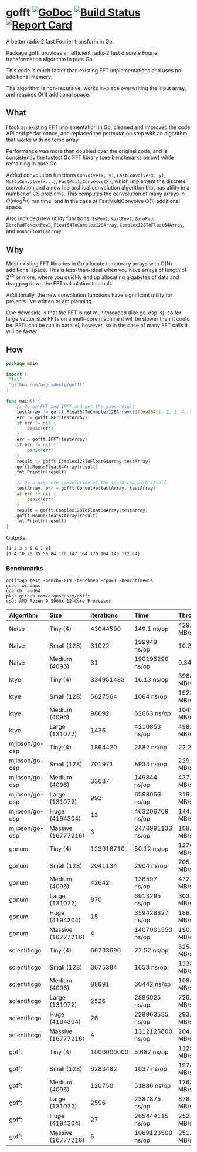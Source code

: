 # gofft [![GoDoc][godoc-badge]][godoc] [![Build Status][travis-ci-badge]][travis-ci] [![Report Card][report-card-badge]][report-card]

A better radix-2 fast Fourier transform in Go.

Package gofft provides an efficient radix-2 fast discrete Fourier transformation algorithm in pure Go.

This code is much faster than existing FFT implementations and uses no additional memory.

The algorithm is non-recursive, works in-place overwriting the input array, and requires O(1) additional space.

## What

I took [an existing](https://github.com/ktye/fft) FFT implementation in Go, cleaned and improved the code API and performance, and replaced the permutation step with an algorithm that works with no temp array.

Performance was more than doubled over the original code, and is consistently the fastest Go FFT library (see benchmarks below) while remaining in pure Go.

Added convolution functions `Convolve(x, y)`, `FastConvolve(x, y)`, `MultiConvolve(x...)`, `FastMultiConvolve(X)`, which implement the discrete convolution and a new hierarchical convolution algorithm that has utility in a number of CS problems. This computes the convolution of many arrays in $O(n log^2 n)$ run time, and in the case of FastMultiConvolve O(1) additional space.

Also included new utility functions: `IsPow2`, `NextPow2`, `ZeroPad`, `ZeroPadToNextPow2`, `Float64ToComplex128Array`, `Complex128ToFloat64Array`, and `RoundFloat64Array`

## Why

Most existing FFT libraries in Go allocate temporary arrays with O(N) additional space. This is less-than-ideal when you have arrays of length of $2^{25}$ or more, where you quickly end up allocating gigabytes of data and dragging down the FFT calculation to a halt.

Additionally, the new convolution functions have significant utility for projects I've written or am planning.

One downside is that the FFT is not multithreaded (like go-dsp is), so for large vector size FFTs on a multi-core machine it will be slower than it could be. FFTs can be run in parallel, however, so in the case of many FFT calls it will be faster.

## How

```go
package main

import (
 "fmt"
 "github.com/argusdusty/gofft"
)

func main() {
    // Do an FFT and IFFT and get the same result
    testArray := gofft.Float64ToComplex128Array([]float64{1, 2, 3, 4, 5, 6, 7, 8})
    err := gofft.FFT(testArray)
    if err != nil {
        panic(err)
    }
    err = gofft.IFFT(testArray)
    if err != nil {
        panic(err)
    }
    result := gofft.Complex128ToFloat64Array(testArray)
    gofft.RoundFloat64Array(result)
    fmt.Println(result)

    // Do a discrete convolution of the testArray with itself
    testArray, err = gofft.Convolve(testArray, testArray)
    if err != nil {
        panic(err)
    }
    result = gofft.Complex128ToFloat64Array(testArray)
    gofft.RoundFloat64Array(result)
    fmt.Println(result)
}
```

Outputs:

```text
[1 2 3 4 5 6 7 8]
[1 4 10 20 35 56 84 120 147 164 170 164 145 112 64]
```

### Benchmarks

```text
gofft>go test -bench=FFT$ -benchmem -cpu=1 -benchtime=5s
goos: windows
goarch: amd64
pkg: github.com/argusdusty/gofft
cpu: AMD Ryzen 9 5900X 12-Core Processor
```

| Algorithm      | Size               | Iterations | Time             | Throughput    | Memory         | Allocs       |
|:---------------|:-------------------|:-----------|:-----------------|:--------------|:---------------|:-------------|
| Naive          | Tiny (4)           | 43044590   | 149.1 ns/op      | 429.29 MB/s   | 64 B/op        | 1 allocs/op  |
| Naive          | Small (128)        | 31022      | 199949 ns/op     | 10.24 MB/s    | 2048 B/op      | 1 allocs/op  |
| Naive          | Medium (4096)      | 31         | 190195290 ns/op  | 0.34 MB/s     | 65536 B/op     | 1 allocs/op  |
| ktye           | Tiny (4)           | 334951483  | 16.13 ns/op      | 3968.29 MB/s  | 0 B/op         | 0 allocs/op  |
| ktye           | Small (128)        | 5627564    | 1064 ns/op       | 1923.91 MB/s  | 0 B/op         | 0 allocs/op  |
| ktye           | Medium (4096)      | 98692      | 62663 ns/op      | 1045.86 MB/s  | 0 B/op         | 0 allocs/op  |
| ktye           | Large (131072)     | 1436       | 4210853 ns/op    | 498.03 MB/s   | 0 B/op         | 0 allocs/op  |
| mjibson/go-dsp | Tiny (4)           | 1864420    | 2882 ns/op       | 22.21 MB/s    | 499 B/op       | 13 allocs/op |
| mjibson/go-dsp | Small (128)        | 701971     | 8934 ns/op       | 229.24 MB/s   | 5572 B/op      | 18 allocs/op |
| mjibson/go-dsp | Medium (4096)      | 33637      | 149844 ns/op     | 437.36 MB/s   | 164358 B/op    | 23 allocs/op |
| mjibson/go-dsp | Large (131072)     | 993        | 6568056 ns/op    | 319.30 MB/s   | 5243432 B/op   | 28 allocs/op |
| mjibson/go-dsp | Huge (4194304)     | 13         | 463206769 ns/op  | 144.88 MB/s   | 167772795 B/op | 33 allocs/op |
| mjibson/go-dsp | Massive (16777216) | 3          | 2478991133 ns/op | 108.28 MB/s   | 671089306 B/op | 35 allocs/op |
| gonum          | Tiny (4)           | 123918710  | 50.12 ns/op      | 1276.84 MB/s  | 0 B/op         | 0 allocs/op  |
| gonum          | Small (128)        | 2041134    | 2904 ns/op       | 705.33 MB/s   | 0 B/op         | 0 allocs/op  |
| gonum          | Medium (4096)      | 42642      | 138597 ns/op     | 472.85 MB/s   | 0 B/op         | 0 allocs/op  |
| gonum          | Large (131072)     | 870        | 6913295 ns/op    | 303.35 MB/s   | 0 B/op         | 0 allocs/op  |
| gonum          | Huge (4194304)     | 15         | 359428827 ns/op  | 186.71 MB/s   | 0 B/op         | 0 allocs/op  |
| gonum          | Massive (16777216) | 4          | 1407001550 ns/op | 190.79 MB/s   | 0 B/op         | 0 allocs/op  |
| scientificgo   | Tiny (4)           | 66733696   | 77.52 ns/op      | 825.58 MB/s   | 128 B/op       | 2 allocs/op  |
| scientificgo   | Small (128)        | 3675384    | 1653 ns/op       | 1238.64 MB/s  | 4096 B/op      | 2 allocs/op  |
| scientificgo   | Medium (4096)      | 88891      | 60442 ns/op      | 1084.28 MB/s  | 131072 B/op    | 2 allocs/op  |
| scientificgo   | Large (131072)     | 2526       | 2886025 ns/op    | 726.66 MB/s   | 4194304 B/op   | 2 allocs/op  |
| scientificgo   | Huge (4194304)     | 26         | 228963535 ns/op  | 293.10 MB/s   | 134217728 B/op | 2 allocs/op  |
| scientificgo   | Massive (16777216) | 4          | 1312125600 ns/op | 204.58 MB/s   | 536870914 B/op | 2 allocs/op  |
| gofft          | Tiny (4)           | 1000000000 | 5.687 ns/op      | 11253.23 MB/s | 0 B/op         | 0 allocs/op  |
| gofft          | Small (128)        | 6283482    | 1037 ns/op       | 1974.64 MB/s  | 0 B/op         | 0 allocs/op  |
| gofft          | Medium (4096)      | 120750     | 51886 ns/op      | 1263.07 MB/s  | 0 B/op         | 0 allocs/op  |
| gofft          | Large (131072)     | 2596       | 2387875 ns/op    | 878.25 MB/s   | 0 B/op         | 0 allocs/op  |
| gofft          | Huge (4194304)     | 27         | 265444115 ns/op  | 252.82 MB/s   | 0 B/op         | 0 allocs/op  |
| gofft          | Massive (16777216) | 5          | 1069123500 ns/op | 251.08 MB/s   | 0 B/op         | 0 allocs/op  |

[travis-ci-badge]:   https://api.travis-ci.org/argusdusty/gofft.svg?branch=master
[travis-ci]:         https://api.travis-ci.org/argusdusty/gofft
[godoc-badge]:       https://godoc.org/github.com/argusdusty/gofft?status.svg
[godoc]:             https://godoc.org/github.com/argusdusty/gofft
[report-card-badge]: https://goreportcard.com/badge/github.com/argusdusty/gofft
[report-card]:       https://goreportcard.com/report/github.com/argusdusty/gofft
